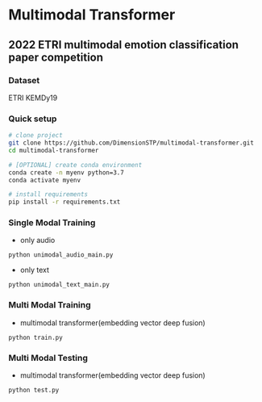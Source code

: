 # Multimodal Transformer

## 2022 ETRI multimodal emotion classification paper competition

### Dataset
ETRI KEMDy19

### Quick setup

```bash
# clone project
git clone https://github.com/DimensionSTP/multimodal-transformer.git
cd multimodal-transformer

# [OPTIONAL] create conda environment
conda create -n myenv python=3.7
conda activate myenv

# install requirements
pip install -r requirements.txt
```

### Single Modal Training

* only audio
```shell
python unimodal_audio_main.py
```

* only text
```shell
python unimodal_text_main.py
```

### Multi Modal Training

* multimodal transformer(embedding vector deep fusion)
```shell
python train.py
```

### Multi Modal Testing

* multimodal transformer(embedding vector deep fusion)
```shell
python test.py
```